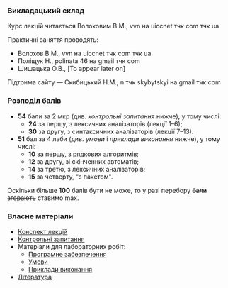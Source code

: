 <!--Ця сторінка містить усі матеріали нормативного курсу "Системне програмування" що читається у другому семестрі третього курсу на освітній програмі "Прикладна математика" факультетку комп'ютерних наук та кібернетики Київського національного університету імені Тараса Шевченка.-->

### Викладацький склад

Курс лекцій читається Волоховим В.М., vvn на uiccnet тчк com тчк ua

Практичні заняття проводять:
- Волохов В.М., vvn на uiccnet тчк com тчк ua
- Поліщук Н., polinata 46 на gmail тчк com
- Шишацька О.В., [To appear later on]

Підтрима сайту &mdash; Скибицький Н.М., n тчк skybytskyi на gmail тчк com

### Розподіл балів

- **54** бали за 2 мкр (див. _контрольні запитання_ нижче), 
	у тому числі:
	- **24** за першу, з лексичних аналізаторів (лекції 1&ndash;6);
	- **30** за другу, з синтаксичних аналізаторів (лекції 7&ndash;13).
- **51** бал за 4 лаби (див. _умови_ і _приклади виконання_ нижче), 
	у тому числі:
	- **10** за першу, з рядкових алгоритмів;
	- **12** за другу, зі скінченних автоматів;
	- **14** за третю, з лексичних аналізаторів;
	- **15** за четверту, "з пакетом".

Оскільки більше **100** балів бути не може, 
то у разі перебору ~~бали згорають~~ ставимо max.

### Власне матеріали

- [Конспект лекцій](lectures/lectures.md)
- [Контрольні запитання](exams/control-questions.md)
- Матеріали для лабораторних робіт:
  - [Програмне забезпечення](labs/starting-out.md)
  - [Умови](labs/tasks/tasks.md)
  - [Приклади виконання](labs/examples/examples.md)
- [Література](books/books.md)
